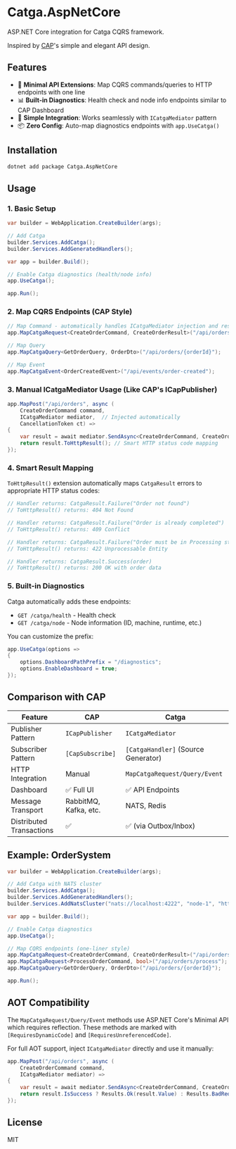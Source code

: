 # Catga.AspNetCore

ASP.NET Core integration for Catga CQRS framework.

Inspired by [CAP](https://github.com/dotnetcore/CAP)'s simple and elegant API design.

## Features

- 🚀 **Minimal API Extensions**: Map CQRS commands/queries to HTTP endpoints with one line
- 📊 **Built-in Diagnostics**: Health check and node info endpoints similar to CAP Dashboard
- 🎯 **Simple Integration**: Works seamlessly with `ICatgaMediator` pattern
- 📦 **Zero Config**: Auto-map diagnostics endpoints with `app.UseCatga()`

## Installation

```bash
dotnet add package Catga.AspNetCore
```

## Usage

### 1. Basic Setup

```csharp
var builder = WebApplication.CreateBuilder(args);

// Add Catga
builder.Services.AddCatga();
builder.Services.AddGeneratedHandlers();

var app = builder.Build();

// Enable Catga diagnostics (health/node info)
app.UseCatga();

app.Run();
```

### 2. Map CQRS Endpoints (CAP Style)

```csharp
// Map Command - automatically handles ICatgaMediator injection and result wrapping
app.MapCatgaRequest<CreateOrderCommand, CreateOrderResult>("/api/orders");

// Map Query
app.MapCatgaQuery<GetOrderQuery, OrderDto>("/api/orders/{orderId}");

// Map Event
app.MapCatgaEvent<OrderCreatedEvent>("/api/events/order-created");
```

### 3. Manual ICatgaMediator Usage (Like CAP's ICapPublisher)

```csharp
app.MapPost("/api/orders", async (
    CreateOrderCommand command,
    ICatgaMediator mediator,  // Injected automatically
    CancellationToken ct) =>
{
    var result = await mediator.SendAsync<CreateOrderCommand, CreateOrderResult>(command, ct);
    return result.ToHttpResult(); // Smart HTTP status code mapping
});
```

### 4. Smart Result Mapping

`ToHttpResult()` extension automatically maps `CatgaResult` errors to appropriate HTTP status codes:

```csharp
// Handler returns: CatgaResult.Failure("Order not found")
// ToHttpResult() returns: 404 Not Found

// Handler returns: CatgaResult.Failure("Order is already completed")
// ToHttpResult() returns: 409 Conflict

// Handler returns: CatgaResult.Failure("Order must be in Processing status")
// ToHttpResult() returns: 422 Unprocessable Entity

// Handler returns: CatgaResult.Success(order)
// ToHttpResult() returns: 200 OK with order data
```

### 5. Built-in Diagnostics

Catga automatically adds these endpoints:

- `GET /catga/health` - Health check
- `GET /catga/node` - Node information (ID, machine, runtime, etc.)

You can customize the prefix:

```csharp
app.UseCatga(options =>
{
    options.DashboardPathPrefix = "/diagnostics";
    options.EnableDashboard = true;
});
```

## Comparison with CAP

| Feature | CAP | Catga |
|---------|-----|-------|
| Publisher Pattern | `ICapPublisher` | `ICatgaMediator` |
| Subscriber Pattern | `[CapSubscribe]` | `[CatgaHandler]` (Source Generator) |
| HTTP Integration | Manual | `MapCatgaRequest/Query/Event` |
| Dashboard | ✅ Full UI | ✅ API Endpoints |
| Message Transport | RabbitMQ, Kafka, etc. | NATS, Redis |
| Distributed Transactions | ✅ | ✅ (via Outbox/Inbox) |

## Example: OrderSystem

```csharp
var builder = WebApplication.CreateBuilder(args);

// Add Catga with NATS cluster
builder.Services.AddCatga();
builder.Services.AddGeneratedHandlers();
builder.Services.AddNatsCluster("nats://localhost:4222", "node-1", "http://localhost:5000");

var app = builder.Build();

// Enable Catga diagnostics
app.UseCatga();

// Map CQRS endpoints (one-liner style)
app.MapCatgaRequest<CreateOrderCommand, CreateOrderResult>("/api/orders");
app.MapCatgaRequest<ProcessOrderCommand, bool>("/api/orders/process");
app.MapCatgaQuery<GetOrderQuery, OrderDto>("/api/orders/{orderId}");

app.Run();
```

## AOT Compatibility

The `MapCatgaRequest/Query/Event` methods use ASP.NET Core's Minimal API which requires reflection.
These methods are marked with `[RequiresDynamicCode]` and `[RequiresUnreferencedCode]`.

For full AOT support, inject `ICatgaMediator` directly and use it manually:

```csharp
app.MapPost("/api/orders", async (
    CreateOrderCommand command,
    ICatgaMediator mediator) =>
{
    var result = await mediator.SendAsync<CreateOrderCommand, CreateOrderResult>(command);
    return result.IsSuccess ? Results.Ok(result.Value) : Results.BadRequest(result.Error);
});
```

## License

MIT

